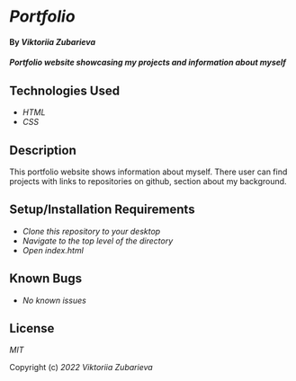 # _Portfolio_

#### By _**Viktoriia Zubarieva**_

#### _Portfolio website showcasing my projects and information about myself_

## Technologies Used

* _HTML_
* _CSS_

## Description

 This portfolio website shows information about myself. There user can find projects with links to repositories on github, section about my background.

## Setup/Installation Requirements

* _Clone this repository to your desktop_
* _Navigate to the top level of the directory_
* _Open index.html_ 

## Known Bugs

* _No known issues_


## License

_MIT_

Copyright (c) _2022_ _Viktoriia Zubarieva_
